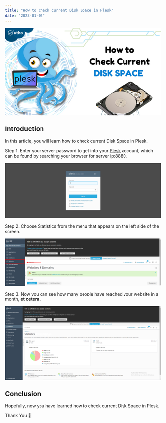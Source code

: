 ```yaml
---
title: "How to check current Disk Space in Plesk"
date: "2023-01-02"
---
```


![How to check current Disk Space in Plesk](images/How-to-check-current-Disk-Space-in-Plesk_utho.jpg)

## Introduction

In this article, you will learn how to check current Disk Space in Plesk.

Step 1. Enter your server password to get into your [Plesk](https://en.wikipedia.org/wiki/Plesk) account, which can be found by searching your browser for server ip:8880.

![current Disk Space](images/image-679-1024x367.png)

Step 2. Choose Statistics from the menu that appears on the left side of the screen.

![current Disk Space](images/image-700-1024x312.png)

Step 3. Now you can see how many people have reached your [website](https://utho.com/docs/tutorial/how-to-add-mx-record-in-plesk/) in a month, **et cetera.**

![command output](images/image-701-1024x486.png)

## Conclusion

Hopefully, now you have learned how to check current Disk Space in Plesk.

Thank You 🙂
